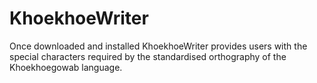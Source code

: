 # KhoekhoeWriter
Once downloaded and installed KhoekhoeWriter provides users with the special characters required by the standardised orthography of the Khoekhoegowab language. 
